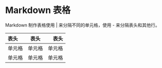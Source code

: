 # Markdown 表格
Markdown 制作表格使用 | 来分隔不同的单元格，使用 - 来分隔表头和其他行。  

| 表头 | 表头 | 表头 |
| :--- | :---: | ---: |
| 单元格 | 单元格 | 单元格 |
| 单元格 | 单元格 | 单元格 |
